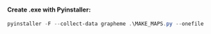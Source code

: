 #### Create .exe with Pyinstaller:
```ps1
pyinstaller -F --collect-data grapheme .\MAKE_MAPS.py --onefile
```

